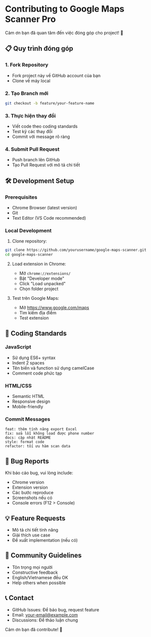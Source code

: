 # Contributing to Google Maps Scanner Pro

Cảm ơn bạn đã quan tâm đến việc đóng góp cho project! 🎉

## 📋 Quy trình đóng góp

### 1. Fork Repository
- Fork project này về GitHub account của bạn
- Clone về máy local

### 2. Tạo Branch mới
```bash
git checkout -b feature/your-feature-name
```

### 3. Thực hiện thay đổi
- Viết code theo coding standards
- Test kỹ các thay đổi
- Commit với message rõ ràng

### 4. Submit Pull Request
- Push branch lên GitHub
- Tạo Pull Request với mô tả chi tiết

## 🛠️ Development Setup

### Prerequisites
- Chrome Browser (latest version)
- Git
- Text Editor (VS Code recommended)

### Local Development
1. Clone repository:
```bash
git clone https://github.com/yourusername/google-maps-scanner.git
cd google-maps-scanner
```

2. Load extension in Chrome:
   - Mở `chrome://extensions/`
   - Bật "Developer mode"
   - Click "Load unpacked"
   - Chọn folder project

3. Test trên Google Maps:
   - Mở https://www.google.com/maps
   - Tìm kiếm địa điểm
   - Test extension

## 📝 Coding Standards

### JavaScript
- Sử dụng ES6+ syntax
- Indent 2 spaces
- Tên biến và function sử dụng camelCase
- Comment code phức tạp

### HTML/CSS
- Semantic HTML
- Responsive design
- Mobile-friendly

### Commit Messages
```
feat: thêm tính năng export Excel
fix: sửa lỗi không load được phone number
docs: cập nhật README
style: format code
refactor: tối ưu hàm scan data
```

## 🐛 Bug Reports

Khi báo cáo bug, vui lòng include:
- Chrome version
- Extension version
- Các bước reproduce
- Screenshots nếu có
- Console errors (F12 > Console)

## 💡 Feature Requests

- Mô tả chi tiết tính năng
- Giải thích use case
- Đề xuất implementation (nếu có)

## 🤝 Community Guidelines

- Tôn trọng mọi người
- Constructive feedback
- English/Vietnamese đều OK
- Help others when possible

## 📞 Contact

- GitHub Issues: Để báo bug, request feature
- Email: your-email@example.com
- Discussions: Để thảo luận chung

Cảm ơn bạn đã contribute! 🙏